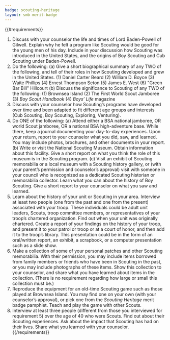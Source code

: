 ```yaml
---
badge: scouting-heritage
layout: smb-merit-badge
---
```


{{#requirements}}
1. Discuss with your counselor the life and times of Lord Baden-Powell of Gilwell. Explain why he felt a program like Scouting would be good for the young men of his day. Include in your discussion how Scouting was introduced in the United States, and the origins of Boy Scouting and Cub Scouting under Baden-Powell.
2. Do the following:
    (a) Give a short biographical summary of any TWO of the following, and tell of their roles in how Scouting developed and grew in the United States.
        (1) Daniel Carter Beard
        (2) William D. Boyce
        (3) Waite Phillips
        (4) Ernest Thompson Seton
        (5) James E. West
        (6) "Green Bar Bill" Hillcourt
    (b) Discuss the significance to Scouting of any TWO of the following:
        (1) Brownsea Island
        (2) The First World Scout Jamboree
        (3) *Boy Scout Handbook*
        (4) *Boys’ Life* magazine
3. Discuss with your counselor how Scouting’s programs have developed over time and been adapted to fit different age groups and interests (Cub Scouting, Boy Scouting, Exploring, Venturing).
4. Do ONE of the following:
    (a) Attend either a BSA national jamboree, OR world Scout jamboree, OR a national BSA high-adventure base. While there, keep a journal documenting your day-to-day experiences. Upon your return, report to your counselor what you did, saw, and learned. You may include photos, brochures, and other documents in your report.
    (b) Write or visit the National Scouting Museum. Obtain information about this facility. Give a short report on what you think the role of this museum is in the Scouting program.
    (c) Visit an exhibit of Scouting memorabilia or a local museum with a Scouting history gallery, or (with your parent’s permission and counselor’s approval) visit with someone in your council who is recognized as a dedicated Scouting historian or memorabilia collector. Learn what you can about the history of Boy Scouting. Give a short report to your counselor on what you saw and learned.
5. Learn about the history of your unit or Scouting in your area. Interview at least two people (one from the past and one from the present) associated with your troop. These individuals could be adult unit leaders, Scouts, troop committee members, or representatives of your troop’s chartered organization. Find out when your unit was originally chartered. Create a report of your findings on the history of your troop, and present it to your patrol or troop or at a court of honor, and then add it to the troop’s library. This presentation could be in the form of an oral/written report, an exhibit, a scrapbook, or a computer presentation such as a slide show.
6. Make a collection of some of your personal patches and other Scouting memorabilia. With their permission, you may include items borrowed from family members or friends who have been in Scouting in the past, or you may include photographs of these items. Show this collection to your counselor, and share what you have learned about items in the collection. (There is no requirement regarding how large or small this collection must be.)
7. Reproduce the equipment for an old-time Scouting game such as those played at Brownsea Island. You may find one on your own (with your counselor’s approval), or pick one from the *Scouting Heritage* merit badge pamphlet. Teach and play the game with other Scouts.
8. Interview at least three people (different from those you interviewed for requirement 5) over the age of 40 who were Scouts. Find out about their Scouting experiences. Ask about the impact that Scouting has had on their lives. Share what you learned with your counselor.
{{/requirements}}
